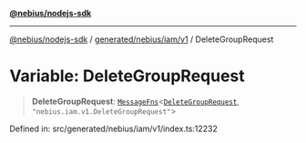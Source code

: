 [**@nebius/nodejs-sdk**](../../../../../README.md)

---

[@nebius/nodejs-sdk](../../../../../README.md) / [generated/nebius/iam/v1](../README.md) / DeleteGroupRequest

# Variable: DeleteGroupRequest

> **DeleteGroupRequest**: [`MessageFns`](../../../../../runtime/protos/core/interfaces/MessageFns.md)\<[`DeleteGroupRequest`](../interfaces/DeleteGroupRequest.md), `"nebius.iam.v1.DeleteGroupRequest"`\>

Defined in: src/generated/nebius/iam/v1/index.ts:12232
